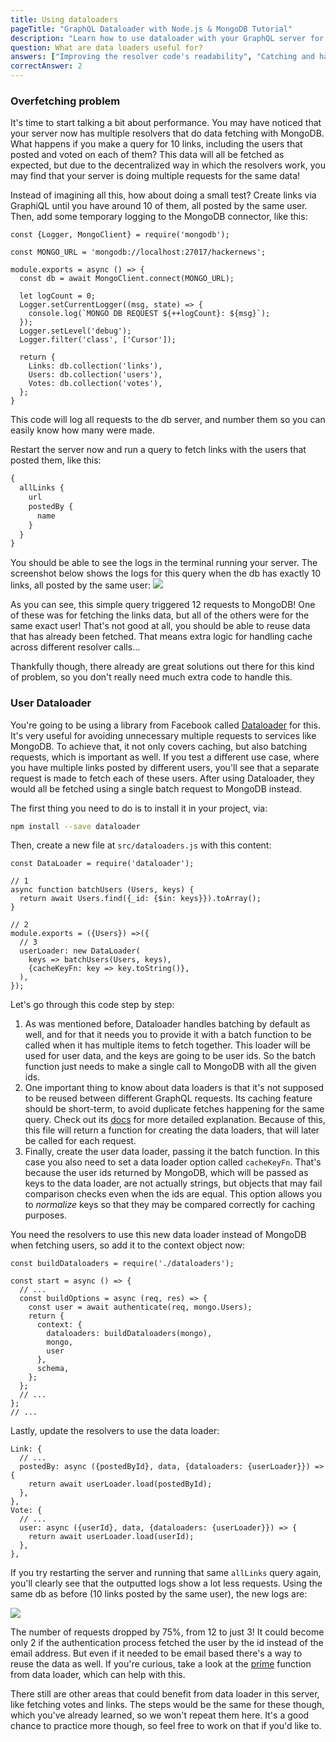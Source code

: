 ```yaml
---
title: Using dataloaders
pageTitle: "GraphQL Dataloader with Node.js & MongoDB Tutorial"
description: "Learn how to use dataloader with your GraphQL server for caching and batching to reduce the number of requests to services like MongoDB."
question: What are data loaders useful for?
answers: ["Improving the resolver code's readability", "Catching and handling errors", "Reducing the number of data requests", "Making data fetch calls consistent"]
correctAnswer: 2
---
```


### Overfetching problem

It's time to start talking a bit about performance. You may have noticed that your server now has multiple resolvers that do data fetching with MongoDB. What happens if you make a query for 10 links, including the users that posted and voted on each of them? This data will all be fetched as expected, but due to the decentralized way in which the resolvers work, you may find that your server is doing multiple requests for the same data!

<Instruction>

Instead of imagining all this, how about doing a small test? Create links via GraphiQL until you have around 10 of them, all posted by the same user. Then, add some temporary logging to the MongoDB connector, like this:

```js{1-1,8-13}(path=".../hackernews-graphql-js/src/mongo-connector.js")
const {Logger, MongoClient} = require('mongodb');

const MONGO_URL = 'mongodb://localhost:27017/hackernews';

module.exports = async () => {
  const db = await MongoClient.connect(MONGO_URL);

  let logCount = 0;
  Logger.setCurrentLogger((msg, state) => {
    console.log(`MONGO DB REQUEST ${++logCount}: ${msg}`);
  });
  Logger.setLevel('debug');
  Logger.filter('class', ['Cursor']);

  return {
    Links: db.collection('links'),
    Users: db.collection('users'),
    Votes: db.collection('votes'),
  };
}
```

</Instruction>

This code will log all requests to the db server, and number them so you can easily know how many were made. 

<Instruction>

Restart the server now and run a query to fetch links with the users that posted them, like this:

```graphql
{
  allLinks {
    url
    postedBy {
      name
    }
  }
}
```

</Instruction>

You should be able to see the logs in the terminal running your server. The screenshot below shows the logs for this query when the db has exactly 10 links, all posted by the same user:
![](https://i.imgur.com/zvrTREp.png)

As you can see, this simple query triggered 12 requests to MongoDB! One of these was for fetching the links data, but all of the others were for the same exact user! That's not good at all, you should be able to reuse data that has already been fetched. That means extra logic for handling cache across different resolver calls...

Thankfully though, there already are great solutions out there for this kind of problem, so you don't really need much extra code to handle this.

### User Dataloader

You're going to be using a library from Facebook called [Dataloader](https://www.npmjs.com/package/dataloader) for this. It's very useful for avoiding unnecessary multiple requests to services like MongoDB. To achieve that, it not only covers caching, but also batching requests, which is important as well. If you test a different use case, where you have multiple links posted by different users, you'll see that a separate request is made to fetch each of these users. After using Dataloader, they would all be fetched using a single batch request to MongoDB instead.

<Instruction>

The first thing you need to do is to install it in your project, via:

```bash
npm install --save dataloader
```

</Instruction>

<Instruction>

Then, create a new file at `src/dataloaders.js` with this content:

```js(path=".../hackernews-graphql-js/src/dataloaders.js")
const DataLoader = require('dataloader');

// 1
async function batchUsers (Users, keys) {
  return await Users.find({_id: {$in: keys}}).toArray();
}

// 2
module.exports = ({Users}) =>({
  // 3
  userLoader: new DataLoader(
    keys => batchUsers(Users, keys),
    {cacheKeyFn: key => key.toString()},
  ),
});
```

</Instruction>

Let's go through this code step by step:

1. As was mentioned before, Dataloader handles batching by default as well, and for that it needs you to provide it with a batch function to be called when it has multiple items to fetch together. This loader will be used for user data, and the keys are going to be user ids. So the batch function just needs to make a single call to MongoDB with all the given ids.
2. One important thing to know about data loaders is that it's not supposed to be reused between different GraphQL requests. Its caching feature should be short-term, to avoid duplicate fetches happening for the same query. Check out its [docs](https://github.com/facebook/dataloader#caching-per-request) for more detailed explanation. Because of this, this file will return a function for creating the data loaders, that will later be called for each request.
3. Finally, create the user data loader, passing it the batch function. In this case you also need to set a data loader option called `cacheKeyFn`. That's because the user ids returned by MongoDB, which will be passed as keys to the data loader, are not actually strings, but objects that may fail comparison checks even when the ids are equal. This option allows you to *normalize* keys so that they may be compared correctly for caching purposes.

<Instruction>

You need the resolvers to use this new data loader instead of MongoDB when fetching users, so add it to the context object now:

```js{1-1,9-9}(path=".../hackernews-graphql-js/src/index.js")
const buildDataloaders = require('./dataloaders');

const start = async () => {
  // ...
  const buildOptions = async (req, res) => {
    const user = await authenticate(req, mongo.Users);
    return {
      context: {
        dataloaders: buildDataloaders(mongo),
        mongo,
        user
      },
      schema,
    };
  };
  // ...
};
// ...
```

</Instruction>

<Instruction>

Lastly, update the resolvers to use the data loader:

```js(path=".../hackernews-graphql-js/src/schema/resolvers.js")
Link: {
  // ...
  postedBy: async ({postedById}, data, {dataloaders: {userLoader}}) => {
    return await userLoader.load(postedById);
  },
},
Vote: {
  // ...
  user: async ({userId}, data, {dataloaders: {userLoader}}) => {
    return await userLoader.load(userId);
  },
},
```

</Instruction>

If you try restarting the server and running that same `allLinks` query again, you'll clearly see that the outputted logs show a lot less requests. Using the same db as before (10 links posted by the same user), the new logs are:

![](https://i.imgur.com/bGxfKgf.png)

The number of requests dropped by 75%, from 12 to just 3! It could become only 2 if the authentication process fetched the user by the id instead of the email address. But even if it needed to be email based there's a way to reuse the data as well. If you're curious, take a look at the [prime](https://github.com/facebook/dataloader#loading-by-alternative-keys) function from data loader, which can help with this.

There still are other areas that could benefit from data loader in this server, like fetching votes and links. The steps would be the same for these though, which you've already learned, so we won't repeat them here. It's a good chance to practice more though, so feel free to work on that if you'd like to.
